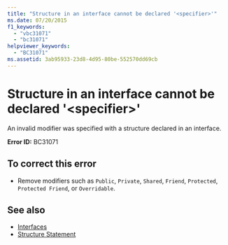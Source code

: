 ```yaml
---
title: "Structure in an interface cannot be declared '<specifier>'"
ms.date: 07/20/2015
f1_keywords: 
  - "vbc31071"
  - "bc31071"
helpviewer_keywords: 
  - "BC31071"
ms.assetid: 3ab95933-23d8-4d95-80be-552570dd69cb
---
```

# Structure in an interface cannot be declared '\<specifier>'
An invalid modifier was specified with a structure declared in an interface.  
  
 **Error ID:** BC31071  
  
## To correct this error  
  
- Remove modifiers such as `Public`, `Private`, `Shared`, `Friend`, `Protected`, `Protected Friend`, or `Overridable`.  
  
## See also

- [Interfaces](../../visual-basic/programming-guide/language-features/interfaces/index.md)
- [Structure Statement](../../visual-basic/language-reference/statements/structure-statement.md)

